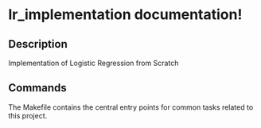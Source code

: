 # lr_implementation documentation!

## Description

Implementation of Logistic Regression from Scratch

## Commands

The Makefile contains the central entry points for common tasks related to this project.


